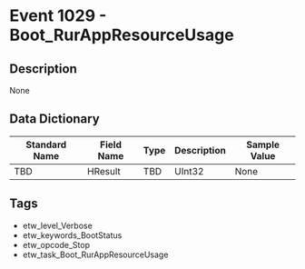 # Event 1029 - Boot_RurAppResourceUsage

## Description
None

## Data Dictionary
|Standard Name|Field Name|Type|Description|Sample Value|
|---|---|---|---|---|
|TBD|HResult|TBD|UInt32|None|None|

## Tags
* etw_level_Verbose
* etw_keywords_BootStatus
* etw_opcode_Stop
* etw_task_Boot_RurAppResourceUsage